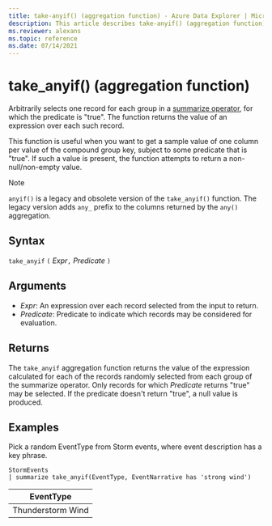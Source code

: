 ```yaml
---
title: take-anyif() (aggregation function) - Azure Data Explorer | Microsoft Docs
description: This article describes take-anyif() (aggregation function) in Azure Data Explorer.
ms.reviewer: alexans
ms.topic: reference
ms.date: 07/14/2021
---
```

# take_anyif() (aggregation function)

Arbitrarily selects one record for each group in a [summarize operator](summarizeoperator.md), for which the predicate
is "true". The function returns the value of an expression over each such record.

This function is useful when you want to get a sample value of one column per value of the compound group key, subject to some predicate that is "true". If such a value is present, the function attempts to return a non-null/non-empty value.

> [!NOTE]
> `anyif()` is a legacy and obsolete version of the `take_anyif()` function. The legacy version adds `any_` prefix to the columns returned by the `any()` aggregation.

## Syntax

`take_anyif` `(` *Expr*`,` *Predicate* `)`

## Arguments

* *Expr*: An expression over each record selected from the input to return.
* *Predicate*: Predicate to indicate which records may be considered for evaluation.

## Returns

The `take_anyif` aggregation function returns the value of the expression calculated
for each of the records randomly selected from each group of the summarize operator. Only records for which *Predicate* returns "true" may be selected. If the predicate doesn't return "true", a null value is produced.

## Examples

Pick a random EventType from Storm events, where event description has a key phrase.

<!-- csl: https://help.kusto.windows.net/Samples -->
```kusto
StormEvents
| summarize take_anyif(EventType, EventNarrative has 'strong wind')
```

|EventType|
|---|
|Thunderstorm Wind|
